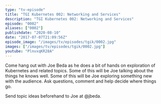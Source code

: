```yaml
---
type: "tv-episode"
title: "TGI Kubernetes 002: Networking and Services"
description: "TGI Kubernetes 002: Networking and Services"
episode: "0002"
aliases: ["0002"]
publishdate: "2020-08-10"
date: "2017-07-07T21:09:56Z"
episode_image: "/images/tv/episodes/tgik/0002.jpg"
images: ["/images/tv/episodes/tgik/0002.jpg"]
youtube: "PlnvxqKR28A"
---
```


Come hang out with Joe Beda as he does a bit of hands on exploration of Kubernetes and related topics.  Some of this will be Joe talking about the things he knows well.  Some of this will be Joe exploring something new with the audience.  Ask questions, comment and help decide where things go.

Send topic ideas beforehand to Joe at @jbeda.

